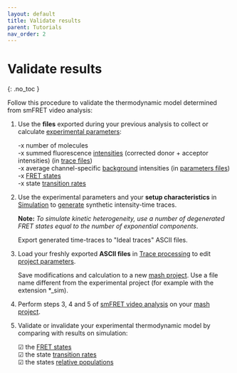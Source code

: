 ```yaml
---
layout: default
title: Validate results
parent: Tutorials
nav_order: 2
---
```



# Validate results
{: .no_toc }

Follow this procedure to validate the thermodynamic model determined from smFRET video analysis:

1. Use the **files** exported during your previous analysis to collect or calculate <u>experimental parameters</u>:  
     
   -x number of molecules  
   -x summed fluorescence <u>intensities</u> (corrected donor + acceptor intensities)  (in 
   [trace files](../output-files/txt-processed-traces.html))  
   -x average channel-specific <u>background</u> intensities  (in 
   [parameters files](../output-files/log-processing-parameters.html))  
   -x <u>FRET states</u>  
   -x state <u>transition rates</u>  
   
1. Use the experimental parameters and your **setup characteristics** in 
[Simulation](../simulation) to <u>generate</u> synthetic intensity-time traces.  
      
	**Note:** *To simulate kinetic heterogeneity, use a number of degenerated FRET states equal to the number of exponential components*.
     
   Export generated time-traces to "Ideal traces" ASCII files.
   
1. Load your freshly exported **ASCII files** in 
[Trace processing](../trace-processing) to edit <u>project parameters</u>.  
     
   Save modifications and calculation to a new 
   [mash project](../output-files/mash-mash-project.html). Use a file name different from the experimental project (for example with the extension *_sim).

1. Perform steps 3, 4 and 5 of 
[smFRET video analysis](analyze-experimental-data.html) on your 
[mash project](../output-files/mash-mash-project.html).

1. Validate or invalidate your experimental thermodynamic model by comparing with results on simulation:  
     
	&#9745; the <u>FRET states</u>  
	&#9745; the state <u>transition rates</u>  
    &#9745; the states <u>relative populations</u>  